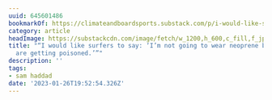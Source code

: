 ```yaml
---
uuid: 645601486
bookmarkOf: https://climateandboardsports.substack.com/p/i-would-like-surfers-to-say-im-not
category: article
headImage: https://substackcdn.com/image/fetch/w_1200,h_600,c_fill,f_jpg,q_auto:good,fl_progressive:steep,g_auto/https%3A%2F%2Fbucketeer-e05bbc84-baa3-437e-9518-adb32be77984.s3.amazonaws.com%2Fpublic%2Fimages%2F9c8f2594-7672-466d-a84b-eb7c8b6f4778_1560x952.jpeg
title: "“I would like surfers to say: ‘I’m not going to wear neoprene because people
  are getting poisoned.’”"
description: ''
tags:
- sam haddad
date: '2023-01-26T19:52:54.326Z'
---
```



